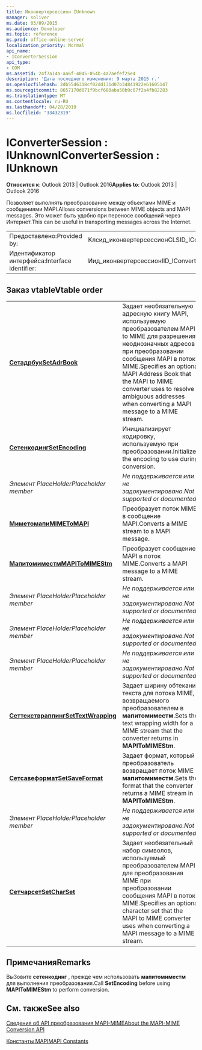 ```yaml
---
title: Иконвертерсессион IUnknown
manager: soliver
ms.date: 03/09/2015
ms.audience: Developer
ms.topic: reference
ms.prod: office-online-server
localization_priority: Normal
api_name:
- IConverterSession
api_type:
- COM
ms.assetid: 24f7a14a-aa6f-4045-054b-4a7aefef25e4
description: 'Дата последнего изменения: 9 марта 2015 г.'
ms.openlocfilehash: 2db55d6318cf02dd131d07b34841922e61605147
ms.sourcegitcommit: 8657170d071f9bcf680aba50b9c07f2a4fb82283
ms.translationtype: MT
ms.contentlocale: ru-RU
ms.lasthandoff: 04/28/2019
ms.locfileid: "33432319"
---
```

# <a name="iconvertersession--iunknown"></a><span data-ttu-id="46a39-103">IConverterSession : IUnknown</span><span class="sxs-lookup"><span data-stu-id="46a39-103">IConverterSession : IUnknown</span></span>

  
  
<span data-ttu-id="46a39-104">**Относится к**: Outlook 2013 | Outlook 2016</span><span class="sxs-lookup"><span data-stu-id="46a39-104">**Applies to**: Outlook 2013 | Outlook 2016</span></span> 
  
<span data-ttu-id="46a39-105">Позволяет выполнять преобразование между объектами MIME и сообщениями MAPI.</span><span class="sxs-lookup"><span data-stu-id="46a39-105">Allows conversions between MIME objects and MAPI messages.</span></span> <span data-ttu-id="46a39-106">Это может быть удобно при переносе сообщений через Интернет.</span><span class="sxs-lookup"><span data-stu-id="46a39-106">This can be useful in transporting messages across the Internet.</span></span>
  
|||
|:-----|:-----|
|<span data-ttu-id="46a39-107">Предоставлено:</span><span class="sxs-lookup"><span data-stu-id="46a39-107">Provided by:</span></span>  <br/> |<span data-ttu-id="46a39-108">Клсид_иконвертерсессион</span><span class="sxs-lookup"><span data-stu-id="46a39-108">CLSID_IConverterSession</span></span>  <br/> |
|<span data-ttu-id="46a39-109">Идентификатор интерфейса:</span><span class="sxs-lookup"><span data-stu-id="46a39-109">Interface identifier:</span></span>  <br/> |<span data-ttu-id="46a39-110">Иид_иконвертерсессион</span><span class="sxs-lookup"><span data-stu-id="46a39-110">IID_IConverterSession</span></span>  <br/> |
   
## <a name="vtable-order"></a><span data-ttu-id="46a39-111">Заказ vtable</span><span class="sxs-lookup"><span data-stu-id="46a39-111">Vtable order</span></span>

|||
|:-----|:-----|
|<span data-ttu-id="46a39-112">**[Сетадрбук](iconvertersession-setadrbook.md)**</span><span class="sxs-lookup"><span data-stu-id="46a39-112">**[SetAdrBook](iconvertersession-setadrbook.md)**</span></span> <br/> |<span data-ttu-id="46a39-113">Задает необязательную адресную книгу MAPI, используемую преобразователем MAPI to MIME для разрешения неоднозначных адресов при преобразовании сообщения MAPI в поток MIME.</span><span class="sxs-lookup"><span data-stu-id="46a39-113">Specifies an optional MAPI Address Book that the MAPI to MIME converter uses to resolve ambiguous addresses when converting a MAPI message to a MIME stream.</span></span>  <br/> |
|<span data-ttu-id="46a39-114">**[Сетенкодинг](iconvertersession-setencoding.md)**</span><span class="sxs-lookup"><span data-stu-id="46a39-114">**[SetEncoding](iconvertersession-setencoding.md)**</span></span> <br/> |<span data-ttu-id="46a39-115">Инициализирует кодировку, используемую при преобразовании.</span><span class="sxs-lookup"><span data-stu-id="46a39-115">Initializes the encoding to use during conversion.</span></span>  <br/> |
| <span data-ttu-id="46a39-116">*Элемент PlaceHolder*</span><span class="sxs-lookup"><span data-stu-id="46a39-116">*Placeholder member*</span></span>  <br/> | <span data-ttu-id="46a39-117">*Не поддерживается или не задокументировано.*</span><span class="sxs-lookup"><span data-stu-id="46a39-117">*Not supported or documented.*</span></span>  <br/> |
|<span data-ttu-id="46a39-118">**[Миметомапи](iconvertersession-mimetomapi.md)**</span><span class="sxs-lookup"><span data-stu-id="46a39-118">**[MIMEToMAPI](iconvertersession-mimetomapi.md)**</span></span> <br/> |<span data-ttu-id="46a39-119">Преобразует поток MIME в сообщение MAPI.</span><span class="sxs-lookup"><span data-stu-id="46a39-119">Converts a MIME stream to a MAPI message.</span></span>  <br/> |
|<span data-ttu-id="46a39-120">**[Мапитомиместм](iconvertersession-mapitomimestm.md)**</span><span class="sxs-lookup"><span data-stu-id="46a39-120">**[MAPIToMIMEStm](iconvertersession-mapitomimestm.md)**</span></span> <br/> |<span data-ttu-id="46a39-121">Преобразует сообщение MAPI в поток MIME.</span><span class="sxs-lookup"><span data-stu-id="46a39-121">Converts a MAPI message to a MIME stream.</span></span>  <br/> |
| <span data-ttu-id="46a39-122">*Элемент PlaceHolder*</span><span class="sxs-lookup"><span data-stu-id="46a39-122">*Placeholder member*</span></span>  <br/> | <span data-ttu-id="46a39-123">*Не поддерживается или не задокументировано.*</span><span class="sxs-lookup"><span data-stu-id="46a39-123">*Not supported or documented.*</span></span>  <br/> |
| <span data-ttu-id="46a39-124">*Элемент PlaceHolder*</span><span class="sxs-lookup"><span data-stu-id="46a39-124">*Placeholder member*</span></span>  <br/> | <span data-ttu-id="46a39-125">*Не поддерживается или не задокументировано.*</span><span class="sxs-lookup"><span data-stu-id="46a39-125">*Not supported or documented.*</span></span>  <br/> |
| <span data-ttu-id="46a39-126">*Элемент PlaceHolder*</span><span class="sxs-lookup"><span data-stu-id="46a39-126">*Placeholder member*</span></span>  <br/> | <span data-ttu-id="46a39-127">*Не поддерживается или не задокументировано.*</span><span class="sxs-lookup"><span data-stu-id="46a39-127">*Not supported or documented.*</span></span>  <br/> |
|<span data-ttu-id="46a39-128">**[Сеттекствраппинг](iconvertersession-settextwrapping.md)**</span><span class="sxs-lookup"><span data-stu-id="46a39-128">**[SetTextWrapping](iconvertersession-settextwrapping.md)**</span></span> <br/> |<span data-ttu-id="46a39-129">Задает ширину обтекания текста для потока MIME, возвращаемого преобразователем в **мапитомиместм**.</span><span class="sxs-lookup"><span data-stu-id="46a39-129">Sets the text wrapping width for a MIME stream that the converter returns in **MAPIToMIMEStm**.</span></span>  <br/> |
|<span data-ttu-id="46a39-130">**[Сетсавеформат](iconvertersession-setsaveformat.md)**</span><span class="sxs-lookup"><span data-stu-id="46a39-130">**[SetSaveFormat](iconvertersession-setsaveformat.md)**</span></span> <br/> |<span data-ttu-id="46a39-131">Задает формат, который преобразователь возвращает поток MIME в **мапитомиместм**.</span><span class="sxs-lookup"><span data-stu-id="46a39-131">Sets the format that the converter returns a MIME stream in **MAPIToMIMEStm**.</span></span>  <br/> |
| <span data-ttu-id="46a39-132">*Элемент PlaceHolder*</span><span class="sxs-lookup"><span data-stu-id="46a39-132">*Placeholder member*</span></span>  <br/> | <span data-ttu-id="46a39-133">*Не поддерживается или не задокументировано.*</span><span class="sxs-lookup"><span data-stu-id="46a39-133">*Not supported or documented.*</span></span>  <br/> |
|<span data-ttu-id="46a39-134">**[Сетчарсет](iconvertersession-setcharset.md)**</span><span class="sxs-lookup"><span data-stu-id="46a39-134">**[SetCharSet](iconvertersession-setcharset.md)**</span></span> <br/> |<span data-ttu-id="46a39-135">Задает необязательный набор символов, используемый преобразователем MAPI для преобразования MIME при преобразовании сообщения MAPI в поток MIME.</span><span class="sxs-lookup"><span data-stu-id="46a39-135">Specifies an optional character set that the MAPI to MIME converter uses when converting a MAPI message to a MIME stream.</span></span>  <br/> |
   
## <a name="remarks"></a><span data-ttu-id="46a39-136">Примечания</span><span class="sxs-lookup"><span data-stu-id="46a39-136">Remarks</span></span>

<span data-ttu-id="46a39-137">ВыЗовите **сетенкодинг** , прежде чем использовать **мапитомиместм** для выполнения преобразования.</span><span class="sxs-lookup"><span data-stu-id="46a39-137">Call **SetEncoding** before using **MAPIToMIMEStm** to perform conversion.</span></span> 
  
## <a name="see-also"></a><span data-ttu-id="46a39-138">См. также</span><span class="sxs-lookup"><span data-stu-id="46a39-138">See also</span></span>



[<span data-ttu-id="46a39-139">Сведения об API преобразования MAPI-MIME</span><span class="sxs-lookup"><span data-stu-id="46a39-139">About the MAPI-MIME Conversion API</span></span>](about-the-mapi-mime-conversion-api.md)
  
[<span data-ttu-id="46a39-140">Константы MAPI</span><span class="sxs-lookup"><span data-stu-id="46a39-140">MAPI Constants</span></span>](mapi-constants.md)

